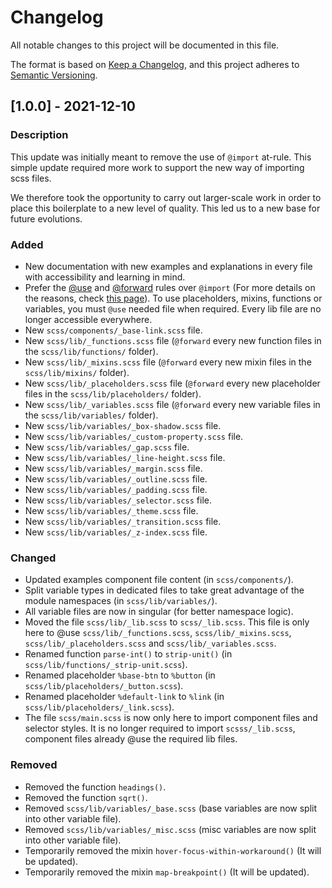 # Changelog

All notable changes to this project will be documented in this file.

The format is based on [Keep a Changelog](https://keepachangelog.com/en/1.0.0/),
and this project adheres to [Semantic Versioning](https://semver.org/spec/v2.0.0.html).

## [1.0.0] - 2021-12-10

### Description

This update was initially meant to remove the use of `@import` at-rule. This simple update required more work to support the new way of importing scss files.

We therefore took the opportunity to carry out larger-scale work in order to place this boilerplate to a new level of quality. This led us to a new base for future evolutions.

### Added

- New documentation with new examples and explanations in every file with accessibility and learning in mind.
- Prefer the [@use](https://sass-lang.com/documentation/at-rules/use) and [@forward](https://sass-lang.com/documentation/at-rules/forward) rules over `@import` (For more details on the reasons, check [this page](https://sass-lang.com/documentation/at-rules/import)). To use placeholders, mixins, functions or variables, you must `@use` needed file when required. Every lib file are no longer accessible everywhere.
- New `scss/components/_base-link.scss` file.
- New `scss/lib/_functions.scss` file (`@forward` every new function files in the `scss/lib/functions/` folder).
- New `scss/lib/_mixins.scss` file (`@forward` every new mixin files in the `scss/lib/mixins/` folder).
- New `scss/lib/_placeholders.scss` file (`@forward` every new placeholder files in the `scss/lib/placeholders/` folder).
- New `scss/lib/_variables.scss` file (`@forward` every new variable files in the `scss/lib/variables/` folder).
- New `scss/lib/variables/_box-shadow.scss` file.
- New `scss/lib/variables/_custom-property.scss` file.
- New `scss/lib/variables/_gap.scss` file.
- New `scss/lib/variables/_line-height.scss` file.
- New `scss/lib/variables/_margin.scss` file.
- New `scss/lib/variables/_outline.scss` file.
- New `scss/lib/variables/_padding.scss` file.
- New `scss/lib/variables/_selector.scss` file.
- New `scss/lib/variables/_theme.scss` file.
- New `scss/lib/variables/_transition.scss` file.
- New `scss/lib/variables/_z-index.scss` file.

### Changed

- Updated examples component file content (in `scss/components/`).
- Split variable types in dedicated files to take great advantage of the module namespaces (in `scss/lib/variables/`).
- All variable files are now in singular (for better namespace logic).
- Moved the file `scss/lib/_lib.scss` to `scss/_lib.scss`. This file is only here to @use `scss/lib/_functions.scss`, `scss/lib/_mixins.scss`, `scss/lib/_placeholders.scss` and `scss/lib/_variables.scss`.
- Renamed function `parse-int()` to `strip-unit()` (in `scss/lib/functions/_strip-unit.scss`).
- Renamed placeholder `%base-btn` to `%button` (in `scss/lib/placeholders/_button.scss`).
- Renamed placeholder `%default-link` to `%link` (in `scss/lib/placeholders/_link.scss`).
- The file `scss/main.scss` is now only here to import component files and selector styles. It is no longer required to import `scsss/_lib.scss`, component files already @use the required lib files.

### Removed

- Removed the function `headings()`.
- Removed the function `sqrt()`.
- Removed `scss/lib/variables/_base.scss` (base variables are now split into other variable file).
- Removed `scss/lib/variables/_misc.scss` (misc variables are now split into other variable file).
- Temporarily removed the mixin `hover-focus-within-workaround()` (It will be updated).
- Temporarily removed the mixin `map-breakpoint()` (It will be updated).
